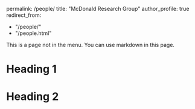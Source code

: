 
permalink: /people/
title: "McDonald Research Group"
author_profile: true
redirect_from: 
 - "/people/"
 - "/people.html"

This is a page not in the menu. You can use markdown in this page.

Heading 1
======

Heading 2
======
